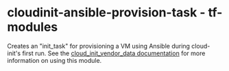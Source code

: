 # cloudinit-ansible-provision-task - tf-modules

Creates an "init_task" for provisioning a VM using Ansible during cloud-init's first run. See the
[cloud_init_vendor_data documentation](../cloud_init_vendor_data/variables.tf) for more information
on using this module.
